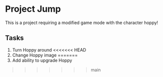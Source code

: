 # Project Jump

This is a project requiring a modified game mode with the character hoppy!

## Tasks
1. Turn Hoppy around
<<<<<<< HEAD
2. Change Hoppy image
=======
2. Add ability to upgrade Hoppy
>>>>>>> main
